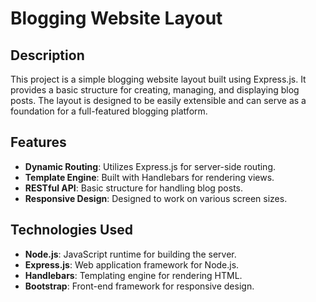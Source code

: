 # Blogging Website Layout

## Description

This project is a simple blogging website layout built using Express.js. It provides a basic structure for creating, managing, and displaying blog posts. The layout is designed to be easily extensible and can serve as a foundation for a full-featured blogging platform.

## Features

- **Dynamic Routing**: Utilizes Express.js for server-side routing.
- **Template Engine**: Built with Handlebars for rendering views.
- **RESTful API**: Basic structure for handling blog posts.
- **Responsive Design**: Designed to work on various screen sizes.

## Technologies Used

- **Node.js**: JavaScript runtime for building the server.
- **Express.js**: Web application framework for Node.js.
- **Handlebars**: Templating engine for rendering HTML.
- **Bootstrap**: Front-end framework for responsive design.
